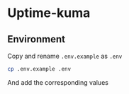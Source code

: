 # Uptime-kuma

## Environment

Copy and rename `.env.example` as `.env`

```bash
cp .env.example .env
```

And add the corresponding values
